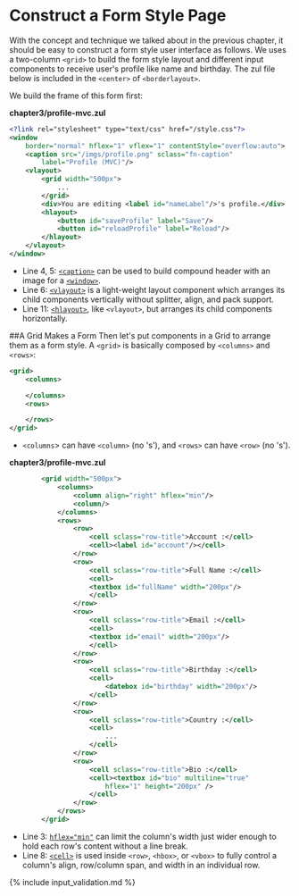 # Construct a Form Style Page
With the concept and technique we talked about in the previous chapter, it
should be easy to construct a form style user interface as follows. We
uses a two-column `<grid>` to build the form style layout and different
input components to receive user's profile like name and birthday. The
zul file below is included in the `<center>` of `<borderlayout>`.

We build the frame of this form first:

**chapter3/profile-mvc.zul**
```xml
<?link rel="stylesheet" type="text/css" href="/style.css"?>
<window 
    border="normal" hflex="1" vflex="1" contentStyle="overflow:auto">
    <caption src="/imgs/profile.png" sclass="fn-caption"
        label="Profile (MVC)"/>
    <vlayout>
        <grid width="500px">
            ...
        </grid>
        <div>You are editing <label id="nameLabel"/>'s profile.</div>
        <hlayout>
            <button id="saveProfile" label="Save"/>
            <button id="reloadProfile" label="Reload"/>
        </hlayout>
    </vlayout>
</window>
```

-   Line 4, 5:
    [`<caption>`](http://books.zkoss.org/wiki/ZK%20Component%20Reference/Containers/Caption)
    can be used to build compound header with an image for a [`<window>`](http://books.zkoss.org/wiki/ZK%20Component%20Reference/Containers/Window ).
-   Line 6: [`<vlayout>`](http://books.zkoss.org/wiki/ZK%20Component%20Reference/Layouts/Vlayout) is
    a light-weight layout component which arranges its child components
    vertically without splitter, align, and pack support.
-   Line 11:
[`<hlayout>`](http://books.zkoss.org/wiki/ZK%20Component%20Reference/Layouts/Hlayout), like `<vlayout>`, but arranges its child components horizontally.


##A Grid Makes a Form
Then let's put components in a Grid to arrange them as a form style. A `<grid>` is basically composed by `<columns>` and `<rows>`:

```xml
<grid>
    <columns>

    </columns>
    <rows>

    </rows>
</grid>    
```
* `<columns`> can have `<column>` (no 's'), and `<rows>` can have `<row>` (no 's').


**chapter3/profile-mvc.zul**
```xml
        <grid width="500px">
            <columns>
                <column align="right" hflex="min"/>
                <column/>
            </columns>
            <rows>
                <row>
                    <cell sclass="row-title">Account :</cell>
                    <cell><label id="account"/></cell>
                </row>
                <row>
                    <cell sclass="row-title">Full Name :</cell>
                    <cell>
                    <textbox id="fullName" width="200px"/>
                    </cell>
                </row>
                <row>
                    <cell sclass="row-title">Email :</cell>
                    <cell>
                    <textbox id="email" width="200px"/>
                    </cell>
                </row>
                <row>
                    <cell sclass="row-title">Birthday :</cell>
                    <cell>
                        <datebox id="birthday" width="200px"/>
                    </cell>
                </row>
                <row>
                    <cell sclass="row-title">Country :</cell>
                    <cell>
                        ...
                    </cell>
                </row>
                <row>
                    <cell sclass="row-title">Bio :</cell>
                    <cell><textbox id="bio" multiline="true"
                        hflex="1" height="200px" />
                    </cell>
                </row>
            </rows>
        </grid>
```
- Line 3: [`hflex="min"`](https://www.zkoss.org/wiki/ZK_Developer%27s_Reference/UI_Patterns/Hflex_and_Vflex#Minimum_Flexibility) can limit the column's width just wider enough to hold each row's content without a line break.
-   Line 8:
[`<cell>`](/zk_component_ref/Supplementary/Cell) is
    used inside `<row>`, `<hbox>`, or `<vbox>` to fully control a column's align, row/column span, and width in an individual row.


{% include input_validation.md %}

